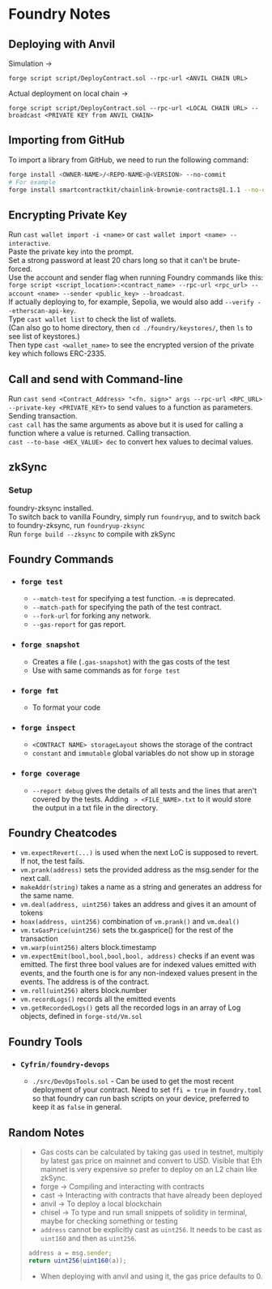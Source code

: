 # Foundry Notes  
  
## **Deploying with Anvil**  
  
Simulation ->  
```git
forge script script/DeployContract.sol --rpc-url <ANVIL CHAIN URL>
```
  
Actual deployment on local chain ->  
```git
forge script script/DeployContract.sol --rpc-url <LOCAL CHAIN URL> --broadcast <PRIVATE KEY from ANVIL CHAIN>
```  
    
## Importing from GitHub  
  
To import a library from GitHub, we need to run the following command: 
```bash
forge install <OWNER-NAME>/<REPO-NAME>@<VERSION> --no-commit
# For example
forge install smartcontractkit/chainlink-brownie-contracts@1.1.1 --no-commit
```
  
## **Encrypting Private Key**  
  
Run `cast wallet import -i <name>` or `cast wallet import <name> --interactive`.  
Paste the private key into the prompt.  
Set a strong password at least 20 chars long so that it can't be brute-forced.  
Use the account and sender flag when running Foundry commands like this: `forge script <script_location>:<contract_name> --rpc-url <rpc_url> --account <name> --sender <public_key> --broadcast`.   
If actually deploying to, for example, Sepolia, we would also add `--verify --etherscan-api-key`.  
Type `cast wallet list` to check the list of wallets.  
(Can also go to home directory, then `cd ./foundry/keystores/`, then `ls` to see list of keystores.)  
Then type `cast <wallet_name>` to see the encrypted version of the private key which follows ERC-2335.  
  
## **Call and send with Command-line**  
  
Run `cast send <Contract_Address> "<fn. sign>" args --rpc-url <RPC_URL> --private-key <PRIVATE_KEY>` to send values to a function as parameters. Sending transaction.   
`cast call` has the same arguments as above but it is used for calling a function where a value is returned. Calling transaction.  
`cast --to-base <HEX_VALUE> dec` to convert hex values to decimal values.  

## **zkSync**  
  
### Setup  
foundry-zksync installed.  
To switch back to vanilla Foundry, simply run `foundryup`, and to switch back to foundry-zksync, run `foundryup-zksync`  
Run `forge build --zksync` to compile with zkSync  

## **Foundry Commands**  
  
- ### `forge test`  
  - `--match-test` for specifying a test function. `-m` is deprecated.  
  - `--match-path` for specifying the path of the test contract.  
  - `--fork-url` for forking any network.  
  - `--gas-report` for gas report.  
  
- ### `forge snapshot`
  - Creates a file (`.gas-snapshot`) with the gas costs of the test  
  - Use with same commands as for `forge test`  
  
- ### `forge fmt`  
  - To format your code  
  
- ### `forge inspect`  
  - `<CONTRACT NAME> storageLayout` shows the storage of the contract  
  - `constant` and `immutable` global variables do not show up in storage  
  
- ### `forge coverage`  
  - `--report debug` gives the details of all tests and the lines that aren't covered by the tests. Adding ` > <FILE_NAME>.txt` to it would store the output in a txt file in the directory.  
  
## **Foundry Cheatcodes**  
  
- `vm.expectRevert(...)` is used when the next LoC is supposed to revert. If not, the test fails.  
- `vm.prank(address)` sets the provided address as the msg.sender for the next call.  
- `makeAddr(string)` takes a name as a string and generates an address for the same name.  
- `vm.deal(address, uint256)` takes an address and gives it an amount of tokens  
- `hoax(address, uint256)` combination of `vm.prank()` and `vm.deal()`  
- `vm.txGasPrice(uint256)` sets the tx.gasprice() for the rest of the transaction  
- `vm.warp(uint256)` alters block.timestamp  
- `vm.expectEmit(bool,bool,bool,bool, address)` checks if an event was emitted. The first three bool values are for indexed values emitted with events, and the fourth one is for any non-indexed values present in the events. The address is of the contract.  
- `vm.roll(uint256)` alters block.number  
- `vm.recordLogs()` records all the emitted events  
- `vm.getRecordedLogs()` gets all the recorded logs in an array of Log objects, defined in `forge-std/Vm.sol`  
  
## **Foundry Tools**  
  
- ### `Cyfrin/foundry-devops`  
  - `./src/DevOpsTools.sol` - Can be used to get the most recent deployment of your contract. Need to set `ffi = true` in `foundry.toml` so that foundry can run bash scripts on your device, preferred to keep it as `false` in general.  

## **Random Notes**    
  
> - Gas costs can be calculated by taking gas used in testnet, multiply by latest gas price on mainnet and convert to USD. Visible that Eth mainnet is very expensive so prefer to deploy on an L2 chain like zkSync.  
> - forge -> Compiling and interacting with contracts  
> - cast -> Interacting with contracts that have already been deployed  
> - anvil -> To deploy a local blockchain  
> - chisel -> To type and run small snippets of solidity in terminal, maybe for checking something or testing  
> - `address` cannot be explicitly cast as `uint256`. It needs to be cast as `uint160` and then as `uint256`.  
> ```javascript
> address a = msg.sender;
> return uint256(uint160(a));
> ```  
> - When deploying with anvil and using it, the gas price defaults to 0.  
